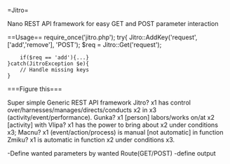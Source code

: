 
=Jitro=

Nano REST API framework for easy GET and POST parameter interaction


==Usage==
	require_once('jitro.php');
	try{
		Jitro::AddKey('request',['add','remove'], 'POST');
		$req = Jitro::Get('request');

		if($req == 'add'){...}
	}catch(JitroException $e){
		// Handle missing keys
	}


===Figure this===

Super simple Generic REST API framework
Jitro? x1 has control over/harnesses/manages/directs/conducts x2 in x3 (activity/event/performance).
Gunka? x1 [person] labors/works on/at x2 [activity] with
Vlipa? x1 has the power to bring about x2 under conditions x3;
Macnu? x1 (event/action/process) is manual [not automatic] in function
Zmiku? x1 is automatic in function x2 under conditions x3.

-Define wanted parameters by wanted Route(GET/POST)
-define output

